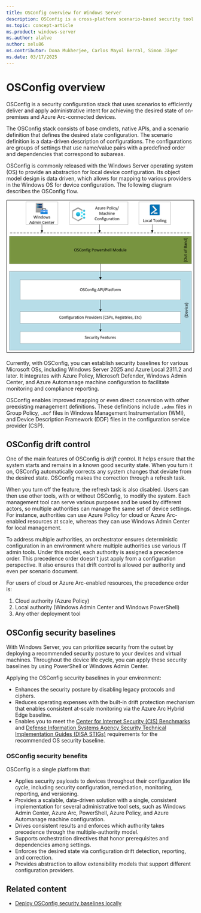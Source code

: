 ```yaml
---
title: OSConfig overview for Windows Server
description: OSConfig is a cross-platform scenario-based security tool to manage on-premises Windows Server and Azure Arc-connected devices.
ms.topic: concept-article
ms.product: windows-server
ms.author: alalve
author: xelu86
ms.contributor: Dona Mukherjee, Carlos Mayol Berral, Simon Jäger
ms.date: 03/17/2025
---
```


# OSConfig overview

OSConfig is a security configuration stack that uses scenarios to efficiently deliver and apply administrative intent for achieving the desired state of on-premises and Azure Arc-connected devices.

The OSConfig stack consists of base cmdlets, native APIs, and a scenario definition that defines the desired state configuration. The scenario definition is a data-driven description of configurations. The configurations are groups of settings that use name/value pairs with a predefined order and dependencies that correspond to subareas.

OSConfig is commonly released with the Windows Server operating system (OS) to provide an abstraction for local device configuration. Its object model design is data driven, which allows for mapping to various providers in the Windows OS for device configuration. The following diagram describes the OSConfig flow.

![Flowchart of the o s config PowerShell module.](../media/osconfig/osconfig-module-flowchart.png)

Currently, with OSConfig, you can establish security baselines for various Microsoft OSs, including Windows Server 2025 and Azure Local 2311.2 and later. It integrates with Azure Policy, Microsoft Defender, Windows Admin Center, and Azure Automanage machine configuration to facilitate monitoring and compliance reporting.

OSConfig enables improved mapping or even direct conversion with other preexisting management definitions. These definitions include `.admx` files in Group Policy, `.mof` files in Windows Management Instrumentation (WMI), and Device Description Framework (DDF) files in the configuration service provider (CSP).

## OSConfig drift control

One of the main features of OSConfig is *drift control*. It helps ensure that the system starts and remains in a known good security state. When you turn it on, OSConfig automatically corrects any system changes that deviate from the desired state. OSConfig makes the correction through a refresh task.

When you turn off the feature, the refresh task is also disabled. Users can then use other tools, with or without OSConfig, to modify the system. Each management tool can serve various purposes and be used by different actors, so multiple authorities can manage the same set of device settings. For instance, authorities can use Azure Policy for cloud or Azure Arc-enabled resources at scale, whereas they can use Windows Admin Center for local management.

To address multiple authorities, an orchestrator ensures deterministic configuration in an environment where multiple authorities use various IT admin tools. Under this model, each authority is assigned a precedence order. This precedence order doesn't just apply from a configuration perspective. It also ensures that drift control is allowed per authority and even per scenario document.

For users of cloud or Azure Arc-enabled resources, the precedence order is:

1. Cloud authority (Azure Policy)
1. Local authority (Windows Admin Center and Windows PowerShell)
1. Any other deployment tool

## OSConfig security baselines

With Windows Server, you can prioritize security from the outset by deploying a recommended security posture to your devices and virtual machines. Throughout the device life cycle, you can apply these security baselines by using PowerShell or Windows Admin Center.

Applying the OSConfig security baselines in your environment:

- Enhances the security posture by disabling legacy protocols and ciphers.
- Reduces operating expenses with the built-in drift protection mechanism that enables consistent at-scale monitoring via the Azure Arc Hybrid Edge baseline.
- Enables you to meet the [Center for Internet Security (CIS) Benchmarks](https://www.cisecurity.org/cis-benchmarks) and [Defense Information Systems Agency Security Technical Implementation Guides (DISA STIGs)](https://public.cyber.mil/stigs) requirements for the recommended OS security baseline.

### OSConfig security benefits

OSConfig is a single platform that:

- Applies security payloads to devices throughout their configuration life cycle, including security configuration, remediation, monitoring, reporting, and versioning.
- Provides a scalable, data-driven solution with a single, consistent implementation for several administrative tool sets, such as Windows Admin Center, Azure Arc, PowerShell, Azure Policy, and Azure Automanage machine configuration.
- Drives consistent results and enforces which authority takes precedence through the multiple-authority model.
- Supports orchestration directives that honor prerequisites and dependencies among settings.
- Enforces the desired state via configuration drift detection, reporting, and correction.
- Provides abstraction to allow extensibility models that support different configuration providers.

## Related content

- [Deploy OSConfig security baselines locally](osconfig-how-to-configure-security-baselines.md)
